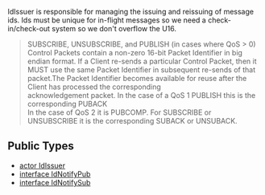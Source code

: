IdIssuer is responsible for managing the issuing and reissuing of message ids. Ids must be unique for 
in-flight messages so we need a check-in/check-out system so we don't overflow the U16.

> SUBSCRIBE, UNSUBSCRIBE, and PUBLISH (in cases where QoS > 0) Control Packets contain a non-zero
16-bit Packet Identifier in big endian format. If a Client re-sends a particular Control Packet,
then it MUST use the same Packet Identifier in subsequent re-sends of that packet.The Packet
Identifier becomes available for reuse after the Client has processed the corresponding  
acknowledgement packet. In the case of a QoS 1 PUBLISH this is the corresponding PUBACK  
In the case of QoS 2 it is PUBCOMP. For SUBSCRIBE or UNSUBSCRIBE it is the corresponding
SUBACK or UNSUBACK.  



## Public Types

* [actor IdIssuer](mqtt-idIssuer-IdIssuer.md)
* [interface IdNotifyPub](mqtt-idIssuer-IdNotifyPub.md)
* [interface IdNotifySub](mqtt-idIssuer-IdNotifySub.md)
